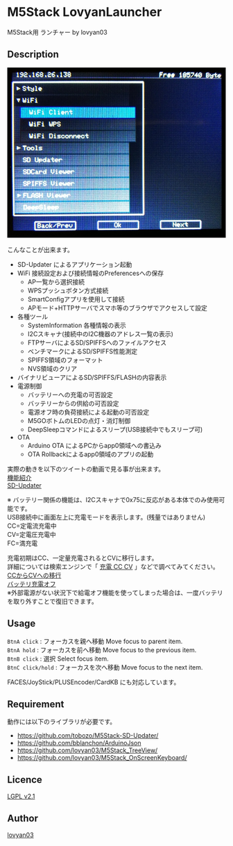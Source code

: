 M5Stack LovyanLauncher
===

M5Stack用 ランチャー by lovyan03  

## Description
  
![image](https://raw.githubusercontent.com/lovyan03/M5Stack_LovyanLauncher/master/image/img_001.jpg)
  
こんなことが出来ます。  
  
* SD-Updater によるアプリケーション起動  
* WiFi 接続設定および接続情報のPreferencesへの保存  
  * AP一覧から選択接続
  * WPSプッシュボタン方式接続  
  * SmartConfigアプリを使用して接続  
  * APモード+HTTPサーバでスマホ等のブラウザでアクセスして設定  
* 各種ツール
  * SystemInformation 各種情報の表示  
  * I2Cスキャナ(接続中のI2C機器のアドレス一覧の表示)  
  * FTPサーバによるSD/SPIFFSへのファイルアクセス  
  * ベンチマークによるSD/SPIFFS性能測定  
  * SPIFFS領域のフォーマット
  * NVS領域のクリア
* バイナリビューアによるSD/SPIFFS/FLASHの内容表示  
* 電源制御
  * バッテリーへの充電の可否設定  
  * バッテリーからの供給の可否設定  
  * 電源オフ時の負荷接続による起動の可否設定  
  * M5GOボトムのLEDの点灯・消灯制御  
  * DeepSleepコマンドによるスリープ(USB接続中でもスリープ可)  
* OTA  
  * Arduino OTA によるPCからapp0領域への書込み  
  * OTA Rollbackによるapp0領域のアプリの起動  
  
実際の動きを以下のツイートの動画で見る事が出来ます。  
[機能紹介](https://twitter.com/lovyan03/status/1096966245562212352)  
[SD-Updater](https://twitter.com/lovyan03/status/1097126013295681537)  
  
※ バッテリー関係の機能は、I2Cスキャナで0x75に反応がある本体でのみ使用可能です。  
USB接続中に画面左上に充電モードを表示します。(残量ではありません)  
CC=定電流充電中  
CV=定電圧充電中  
FC=満充電  
  
充電初期はCC、一定量充電されるとCVに移行します。  
詳細については検索エンジンで「 [充電 CC CV](https://www.google.com/search?q=%E5%85%85%E9%9B%BB+CC+CV&tbm=isch) 」などで調べてみてください。  
[CCからCVへの移行](https://twitter.com/lovyan03/status/1100380792029470720)  
[バッテリ充電オフ](https://twitter.com/lovyan03/status/1100774010017656832)  
※外部電源がない状況下で給電オフ機能を使ってしまった場合は、一度バッテリを取り外すことで復旧できます。  
  
## Usage
 `BtnA click` : フォーカスを親へ移動  Move focus to parent item.  
 `BtnA hold`  : フォーカスを前へ移動  Move focus to the previous item.  
 `BtnB click` : 選択  Select focus item.  
 `BtnC click/hold` : フォーカスを次へ移動  Move focus to the next item.  
  
FACES/JoyStick/PLUSEncoder/CardKB にも対応しています。  
  
## Requirement
動作には以下のライブラリが必要です。  

* https://github.com/tobozo/M5Stack-SD-Updater/  
* https://github.com/bblanchon/ArduinoJson
* https://github.com/lovyan03/M5Stack_TreeView/  
* https://github.com/lovyan03/M5Stack_OnScreenKeyboard/  


## Licence

[LGPL v2.1](https://github.com/lovyan03/M5Stack_LovyanLauncher/blob/master/LICENSE)  

## Author

[lovyan03](https://twitter.com/lovyan03)  
